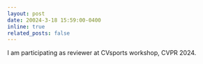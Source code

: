 ```yaml
---
layout: post
date: 20024-3-18 15:59:00-0400
inline: true
related_posts: false
---
```


I am participating as reviewer at CVsports workshop, CVPR 2024.
